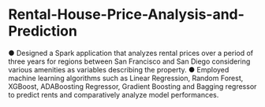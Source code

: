 # Rental-House-Price-Analysis-and-Prediction
● Designed a Spark application that analyzes rental prices over a period of three years for regions between San Francisco and San Diego considering various amenities as variables describing the property. ● Employed machine learning algorithms such as Linear Regression, Random Forest, XGBoost, ADABoosting Regressor, Gradient Boosting and Bagging regressor to predict rents and comparatively analyze model performances. 
